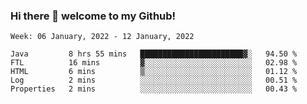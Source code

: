 ### Hi there 👋 welcome to my Github! 

<!--START_SECTION:waka-->
```text
Week: 06 January, 2022 - 12 January, 2022

Java         8 hrs 55 mins   ███████████████████████▓░   94.50 % 
FTL          16 mins         ▓░░░░░░░░░░░░░░░░░░░░░░░░   02.98 % 
HTML         6 mins          ▒░░░░░░░░░░░░░░░░░░░░░░░░   01.12 % 
Log          2 mins          ░░░░░░░░░░░░░░░░░░░░░░░░░   00.51 % 
Properties   2 mins          ░░░░░░░░░░░░░░░░░░░░░░░░░   00.43 % 
```
<!--END_SECTION:waka-->

